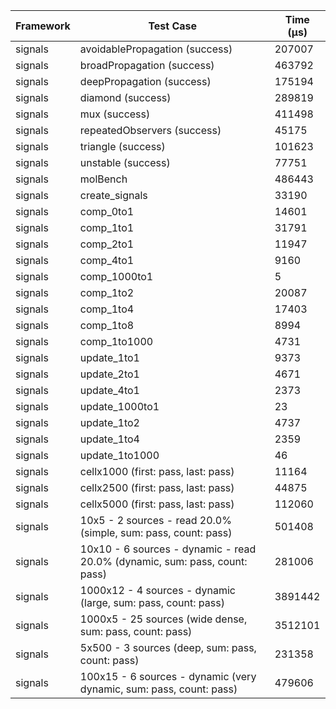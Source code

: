 | Framework | Test Case | Time (μs) |
| --- | --- | --- |
| signals | avoidablePropagation (success) | 207007 |
| signals | broadPropagation (success) | 463792 |
| signals | deepPropagation (success) | 175194 |
| signals | diamond (success) | 289819 |
| signals | mux (success) | 411498 |
| signals | repeatedObservers (success) | 45175 |
| signals | triangle (success) | 101623 |
| signals | unstable (success) | 77751 |
| signals | molBench | 486443 |
| signals | create_signals | 33190 |
| signals | comp_0to1 | 14601 |
| signals | comp_1to1 | 31791 |
| signals | comp_2to1 | 11947 |
| signals | comp_4to1 | 9160 |
| signals | comp_1000to1 | 5 |
| signals | comp_1to2 | 20087 |
| signals | comp_1to4 | 17403 |
| signals | comp_1to8 | 8994 |
| signals | comp_1to1000 | 4731 |
| signals | update_1to1 | 9373 |
| signals | update_2to1 | 4671 |
| signals | update_4to1 | 2373 |
| signals | update_1000to1 | 23 |
| signals | update_1to2 | 4737 |
| signals | update_1to4 | 2359 |
| signals | update_1to1000 | 46 |
| signals | cellx1000 (first: pass, last: pass) | 11164 |
| signals | cellx2500 (first: pass, last: pass) | 44875 |
| signals | cellx5000 (first: pass, last: pass) | 112060 |
| signals | 10x5 - 2 sources - read 20.0% (simple, sum: pass, count: pass) | 501408 |
| signals | 10x10 - 6 sources - dynamic - read 20.0% (dynamic, sum: pass, count: pass) | 281006 |
| signals | 1000x12 - 4 sources - dynamic (large, sum: pass, count: pass) | 3891442 |
| signals | 1000x5 - 25 sources (wide dense, sum: pass, count: pass) | 3512101 |
| signals | 5x500 - 3 sources (deep, sum: pass, count: pass) | 231358 |
| signals | 100x15 - 6 sources - dynamic (very dynamic, sum: pass, count: pass) | 479606 |
